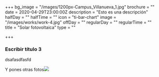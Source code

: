+++
bg_image = "/images/1200px-Campus_Villanueva_1.jpg"
brochure = ""
date = 2020-04-29T23:00:00Z
description = "Esto es una descripción"
halfDay = ""
halfTime = ""
icon = "ti-bar-chart"
image = "/images/works/work-4.jpg"
offDay = ""
regularDay = ""
regularTime = ""
title = "Solar fotovoltaica"
type = ""

+++
### Escribir título 3

dsafasdfasfd

Y pones otras fotos![](/images/transmision_licencias.jpg)